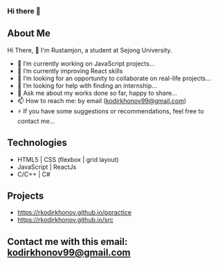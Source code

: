 ### Hi there 👋

<!--
**rkodirkhonov/rkodirkhonov** is a ✨ _special_ ✨ repository because its `README.md` (this file) appears on your GitHub profile.

Here are some ideas to get you started:

- 🔭 I’m currently working on ...
- 🌱 I’m currently learning ...
- 👯 I’m looking to collaborate on ...
- 🤔 I’m looking for help with ...
- 💬 Ask me about ...
- 📫 How to reach me: ...
- 😄 Pronouns: ...
- ⚡ Fun fact: ...
-->

## About Me
 Hi There, 👋 I'm Rustamjon, a student at Sejong University.
- 🔭 I’m currently working on JavaScript projects...
- 🌱 I’m currently improving React skills 
- 👯 I’m looking for an opportunity to collaborate on real-life projects...
- 🤔 I’m looking for help with finding an internship...
- 💬 Ask me about my works done so far, happy to share...
- 📫 How to reach me: by email (kodirkhonov99@gmail.com)
- ⚡ If you have some suggestions or recommendations, feel free to contact me...

## Technologies
- HTML5 | CSS (flexbox | grid layout)
- JavaScript | ReactJs
- C/C++ | C#

<!-- [![status](https://github-readme-stats.vercel.app/api?username=rkodirkhonov)](https://github.com/anuraghazra/github-readme-stats) -->

## Projects 
- https://rkodirkhonov.github.io/ppractice
- https://rkodirkhonov.github.io/src


## Contact me with this email: kodirkhonov99@gmail.com
